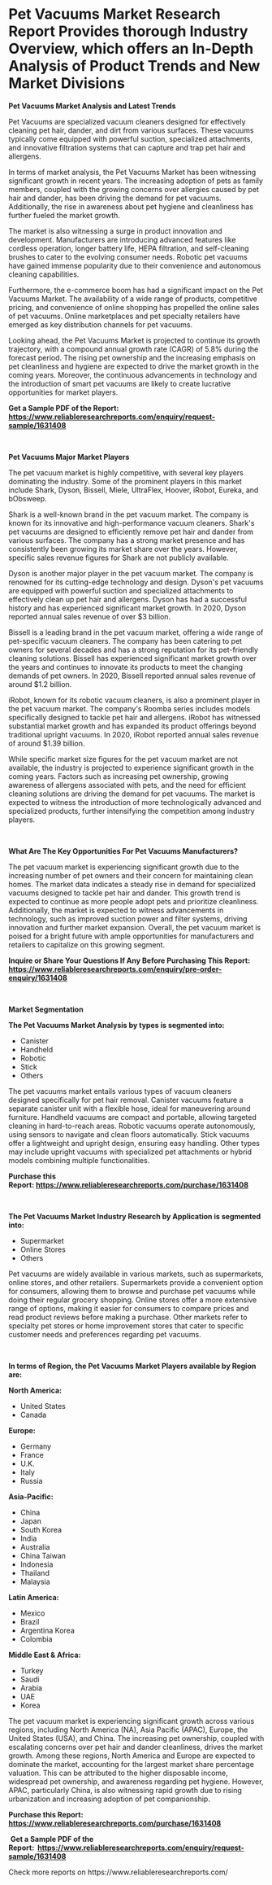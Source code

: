 <p><h1>Pet Vacuums Market Research Report Provides thorough Industry Overview, which offers an In-Depth Analysis of Product Trends and New Market Divisions</h1></p><p><strong>Pet Vacuums Market Analysis and Latest Trends</strong></p>
<p><p>Pet Vacuums are specialized vacuum cleaners designed for effectively cleaning pet hair, dander, and dirt from various surfaces. These vacuums typically come equipped with powerful suction, specialized attachments, and innovative filtration systems that can capture and trap pet hair and allergens.</p><p>In terms of market analysis, the Pet Vacuums Market has been witnessing significant growth in recent years. The increasing adoption of pets as family members, coupled with the growing concerns over allergies caused by pet hair and dander, has been driving the demand for pet vacuums. Additionally, the rise in awareness about pet hygiene and cleanliness has further fueled the market growth.</p><p>The market is also witnessing a surge in product innovation and development. Manufacturers are introducing advanced features like cordless operation, longer battery life, HEPA filtration, and self-cleaning brushes to cater to the evolving consumer needs. Robotic pet vacuums have gained immense popularity due to their convenience and autonomous cleaning capabilities.</p><p>Furthermore, the e-commerce boom has had a significant impact on the Pet Vacuums Market. The availability of a wide range of products, competitive pricing, and convenience of online shopping has propelled the online sales of pet vacuums. Online marketplaces and pet specialty retailers have emerged as key distribution channels for pet vacuums.</p><p>Looking ahead, the Pet Vacuums Market is projected to continue its growth trajectory, with a compound annual growth rate (CAGR) of 5.8% during the forecast period. The rising pet ownership and the increasing emphasis on pet cleanliness and hygiene are expected to drive the market growth in the coming years. Moreover, the continuous advancements in technology and the introduction of smart pet vacuums are likely to create lucrative opportunities for market players.</p></p>
<p><strong>Get a Sample PDF of the Report:&nbsp; <a href="https://www.reliableresearchreports.com/enquiry/request-sample/1631408">https://www.reliableresearchreports.com/enquiry/request-sample/1631408</a></strong></p>
<p>&nbsp;</p>
<p><strong>Pet Vacuums Major Market Players</strong></p>
<p><p>The pet vacuum market is highly competitive, with several key players dominating the industry. Some of the prominent players in this market include Shark, Dyson, Bissell, Miele, UltraFlex, Hoover, iRobot, Eureka, and bObsweep.</p><p>Shark is a well-known brand in the pet vacuum market. The company is known for its innovative and high-performance vacuum cleaners. Shark's pet vacuums are designed to efficiently remove pet hair and dander from various surfaces. The company has a strong market presence and has consistently been growing its market share over the years. However, specific sales revenue figures for Shark are not publicly available.</p><p>Dyson is another major player in the pet vacuum market. The company is renowned for its cutting-edge technology and design. Dyson's pet vacuums are equipped with powerful suction and specialized attachments to effectively clean up pet hair and allergens. Dyson has had a successful history and has experienced significant market growth. In 2020, Dyson reported annual sales revenue of over $3 billion.</p><p>Bissell is a leading brand in the pet vacuum market, offering a wide range of pet-specific vacuum cleaners. The company has been catering to pet owners for several decades and has a strong reputation for its pet-friendly cleaning solutions. Bissell has experienced significant market growth over the years and continues to innovate its products to meet the changing demands of pet owners. In 2020, Bissell reported annual sales revenue of around $1.2 billion.</p><p>iRobot, known for its robotic vacuum cleaners, is also a prominent player in the pet vacuum market. The company's Roomba series includes models specifically designed to tackle pet hair and allergens. iRobot has witnessed substantial market growth and has expanded its product offerings beyond traditional upright vacuums. In 2020, iRobot reported annual sales revenue of around $1.39 billion.</p><p>While specific market size figures for the pet vacuum market are not available, the industry is projected to experience significant growth in the coming years. Factors such as increasing pet ownership, growing awareness of allergens associated with pets, and the need for efficient cleaning solutions are driving the demand for pet vacuums. The market is expected to witness the introduction of more technologically advanced and specialized products, further intensifying the competition among industry players.</p></p>
<p>&nbsp;</p>
<p><strong>What Are The Key Opportunities For Pet Vacuums Manufacturers?</strong></p>
<p><p>The pet vacuum market is experiencing significant growth due to the increasing number of pet owners and their concern for maintaining clean homes. The market data indicates a steady rise in demand for specialized vacuums designed to tackle pet hair and dander. This growth trend is expected to continue as more people adopt pets and prioritize cleanliness. Additionally, the market is expected to witness advancements in technology, such as improved suction power and filter systems, driving innovation and further market expansion. Overall, the pet vacuum market is poised for a bright future with ample opportunities for manufacturers and retailers to capitalize on this growing segment.</p></p>
<p><strong>Inquire or Share Your Questions If Any Before Purchasing This Report: <a href="https://www.reliableresearchreports.com/enquiry/pre-order-enquiry/1631408">https://www.reliableresearchreports.com/enquiry/pre-order-enquiry/1631408</a></strong></p>
<p>&nbsp;</p>
<p><strong>Market Segmentation</strong></p>
<p><strong>The Pet Vacuums Market Analysis by types is segmented into:</strong></p>
<p><ul><li>Canister</li><li>Handheld</li><li>Robotic</li><li>Stick</li><li>Others</li></ul></p>
<p><p>The pet vacuums market entails various types of vacuum cleaners designed specifically for pet hair removal. Canister vacuums feature a separate canister unit with a flexible hose, ideal for maneuvering around furniture. Handheld vacuums are compact and portable, allowing targeted cleaning in hard-to-reach areas. Robotic vacuums operate autonomously, using sensors to navigate and clean floors automatically. Stick vacuums offer a lightweight and upright design, ensuring easy handling. Other types may include upright vacuums with specialized pet attachments or hybrid models combining multiple functionalities.</p></p>
<p><strong>Purchase this Report:&nbsp;<a href="https://www.reliableresearchreports.com/purchase/1631408">https://www.reliableresearchreports.com/purchase/1631408</a></strong></p>
<p>&nbsp;</p>
<p><strong>The Pet Vacuums Market Industry Research by Application is segmented into:</strong></p>
<p><ul><li>Supermarket</li><li>Online Stores</li><li>Others</li></ul></p>
<p><p>Pet vacuums are widely available in various markets, such as supermarkets, online stores, and other retailers. Supermarkets provide a convenient option for consumers, allowing them to browse and purchase pet vacuums while doing their regular grocery shopping. Online stores offer a more extensive range of options, making it easier for consumers to compare prices and read product reviews before making a purchase. Other markets refer to specialty pet stores or home improvement stores that cater to specific customer needs and preferences regarding pet vacuums.</p></p>
<p>&nbsp;</p>
<p><strong>In terms of Region, the Pet Vacuums Market Players available by Region are:</strong></p>
<p>
    <p> <strong> North America: </strong>
        <ul>
            <li>United States</li>
            <li>Canada</li>
        </ul>
        </p> 
    <p> <strong> Europe: </strong>
        <ul>
            <li>Germany</li>
            <li>France</li>
            <li>U.K.</li>
            <li>Italy</li>
            <li>Russia</li>
        </ul>
        </p> 
    <p> <strong> Asia-Pacific: </strong>
        <ul>
            <li>China</li>
            <li>Japan</li>
            <li>South Korea</li>
            <li>India</li>
            <li>Australia</li>
            <li>China Taiwan</li>
            <li>Indonesia</li>
            <li>Thailand</li>
            <li>Malaysia</li>
        </ul>
        </p> 
    <p> <strong> Latin America: </strong>
        <ul>
            <li>Mexico</li>
            <li>Brazil</li>
            <li>Argentina Korea</li>
            <li>Colombia</li>
        </ul>
        </p> 
    <p> <strong> Middle East & Africa: </strong>
        <ul>
            <li>Turkey</li>
            <li>Saudi</li>
            <li>Arabia</li>
            <li>UAE</li>
            <li>Korea</li>
        </ul>
    </p>
    </p>
<p><p>The pet vacuum market is experiencing significant growth across various regions, including North America (NA), Asia Pacific (APAC), Europe, the United States (USA), and China. The increasing pet ownership, coupled with escalating concerns over pet hair and dander cleanliness, drives the market growth. Among these regions, North America and Europe are expected to dominate the market, accounting for the largest market share percentage valuation. This can be attributed to the higher disposable income, widespread pet ownership, and awareness regarding pet hygiene. However, APAC, particularly China, is also witnessing rapid growth due to rising urbanization and increasing adoption of pet companionship.</p></p>
<p><strong>Purchase this Report: <a href="https://www.reliableresearchreports.com/purchase/1631408">https://www.reliableresearchreports.com/purchase/1631408</a></strong></p>
<p>&nbsp;<strong>Get a Sample PDF of the Report:&nbsp;&nbsp;<a href="https://www.reliableresearchreports.com/enquiry/request-sample/1631408">https://www.reliableresearchreports.com/enquiry/request-sample/1631408</a></strong></p>
<p><strong></strong></p>
<p>Check more reports on https://www.reliableresearchreports.com/</p>
